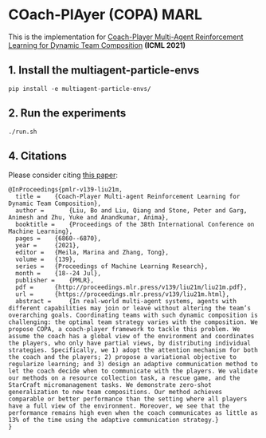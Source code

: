 # COach-PlAyer (COPA) MARL
This is the implementation for [Coach-Player Multi-Agent Reinforcement Learning
for Dynamic Team Composition](https://arxiv.org/pdf/2105.08692.pdf) **(ICML 2021)**

## 1. Install the multiagent-particle-envs
```
pip install -e multiagent-particle-envs/
```

## 2. Run the experiments
```
./run.sh
```

## 4. Citations
Please consider citing [this paper](https://arxiv.org/pdf/2105.08692.pdf):
```
@InProceedings{pmlr-v139-liu21m,
  title = 	 {Coach-Player Multi-agent Reinforcement Learning for Dynamic Team Composition},
  author =       {Liu, Bo and Liu, Qiang and Stone, Peter and Garg, Animesh and Zhu, Yuke and Anandkumar, Anima},
  booktitle = 	 {Proceedings of the 38th International Conference on Machine Learning},
  pages = 	 {6860--6870},
  year = 	 {2021},
  editor = 	 {Meila, Marina and Zhang, Tong},
  volume = 	 {139},
  series = 	 {Proceedings of Machine Learning Research},
  month = 	 {18--24 Jul},
  publisher =    {PMLR},
  pdf = 	 {http://proceedings.mlr.press/v139/liu21m/liu21m.pdf},
  url = 	 {https://proceedings.mlr.press/v139/liu21m.html},
  abstract = 	 {In real-world multi-agent systems, agents with different capabilities may join or leave without altering the team’s overarching goals. Coordinating teams with such dynamic composition is challenging: the optimal team strategy varies with the composition. We propose COPA, a coach-player framework to tackle this problem. We assume the coach has a global view of the environment and coordinates the players, who only have partial views, by distributing individual strategies. Specifically, we 1) adopt the attention mechanism for both the coach and the players; 2) propose a variational objective to regularize learning; and 3) design an adaptive communication method to let the coach decide when to communicate with the players. We validate our methods on a resource collection task, a rescue game, and the StarCraft micromanagement tasks. We demonstrate zero-shot generalization to new team compositions. Our method achieves comparable or better performance than the setting where all players have a full view of the environment. Moreover, we see that the performance remains high even when the coach communicates as little as 13% of the time using the adaptive communication strategy.}
}

```
